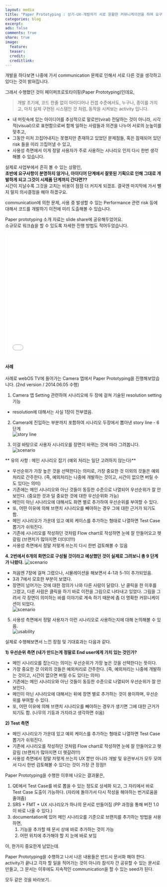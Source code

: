 ```yaml
---
layout: media
title: "Paper Prototyping : 상기-UX-개발자가 서로 원활한 커뮤니케이션을 하며 요구사항 도출하기"
categories: blog
excerpt:
ads: false
comments: true
share: true
image:
  feature: 
  teaser: 
  credit: 
  creditlink: 
---
```


개발을 하다보면 나중에 가서 communication 문제로 인해서 서로 다른 것을 생각하고 있다는 것이 밝혀집니다.  

그래서 수행했던 것이 페이퍼프로토타이핑(Paper Prototyping)인데요,  

> 개발 초기에, 
> 코드 한줄 없이 아이디어나 컨셉 수준에서도, 
> 누구나, 
> 종이를 가지고, 
> 마치 실제 구현된 시스템인 것 처럼, 
> 동작을 시켜보는 activity 입니다. 

* 내 머릿속에 있는 아이디어를 추상적으로 말로만(viral) 전달하는 것이 아니라, 시각적(visual)으로 표현함으로써 함께 일하는 사람들과 의견을 나누어 서로의 눈높이를 맞추고, 
* 그동안 미처 끄집어내지는 못했지만 존재하고 있었던 문제점들, 혹은 잠재되어 있던 risk 들을 미리 끄집어낼 수 있고,
* 사용성 측면에서 이게 정말 사용자가 주로 사용하는 시나리오 인지 다시 한번 생각해볼 수 있습니다.  

실제로 사업부에서 흔히 볼 수 있는 상황인,  
**초반에 요구사항이 분명하지 않거나, 아이디어 단계에서 잘못된 기획으로 인해 그대로 개발하게 되고 그것이 시제품 단계까지 간다면??**  
시간이 지날수록 그것을 고치는 비용이 점점 더 커지게 되겠죠. 결국엔 마지막에 가서 뺄지 말지 의사결정을 해야 하겠구요.  

communication에 의한 문제, 사용 중 발생할 수 있는 Performance 관련 risk 등에 대해서 코드를 개발하기 이전에 미리 도출해볼 수 있습니다.  

Paper prototyping 소개 자료는 slide share에 공유해두었어요.  
소규모로 워크숍을 할 수 있도록 자세한 진행 방법도 적어두었습니다.  

<iframe src="//www.slideshare.net/slideshow/embed_code/43301942" width="476" height="400" frameborder="0" marginwidth="0" marginheight="0" scrolling="no"></iframe>

#### 사례
사례로 webOS TV에 들어가는 Camera 앱에서 Paper Prototyping을 진행해보았습니다. (2nd version / 2014.06.05 수행)  

1. Camera 앱 Setting 관련하여 시나리오에 두 장에 걸쳐 기술된 resolution setting 기능 
- resolution에 대해서는 사실 1장이 전부였음.  


2. Camera에 진입하는 부분까지 포함하여 시나리오 두장에서 뽑아낸 story line - 6단계  
![story line](/images/blog/pp-2.png)


3. 이걸 바탕으로 사용자 시나리오를 장면이 바뀌는 것에 따라 그려봅니다.  
![scenario](/images/blog/pp-3.png)

** 유의 사항 : 메인 시나리오 잡기 (예외 처리는 일단 고려하지 않는다)**  

- 우선순위가 가장 높은 것을 선택한다는 의미로, 가장 중요한 것 이외의 것들은 예외처리로 간주한다. (즉, 예외처리는 나중에 개발하는 것이고, 시간이 없으면 버릴 수도 있다는 의미)  
- 기존에는 메인 시나리오와 아닌 것들이 동등한 수준으로 나열되어 우선순위가 잘 안보인다. (중요한 것과 덜 중요한 것에 대한 우선순위화 가능)  
- 메인이 아닌 시나리오에 대해서도 화면 별로 추가하여 우선순위를 부여할 수 있다.   
- 또, 어떤 이유에 의해 브랜치 시나리오를 빼야하는 경우 그에 대한 근거가 되기도 함.     
- 메인 시나리오가 가운데 있고 예외 케이스를 추가하는 형태로 나열하면 Test Case 뽑기가 쉬워진다.   
- 기존에 시나리오를 작성하던 것처럼 Flow chart로 작성하면 눈에 잘 안들어오고 헷갈림 (브랜치가 많아지면 더더더!!!)  
- 사용성 측면에서 정말 저렇게 쓰는지 다시 한번 검토해볼 수 있음   

  
**4. 2번에서 6개의 화면으로 구성될 것이라고 예상했던 것이 실제로 그려보니 총 9 단계가 나왔다.**
![scenario](/images/blog/pp-4.png)

- 처음엔 7장에 걸쳐 그렸으나, 시뮬레이션을 해보면서 4-1과 5-1이 추가되었음.  
- 3과 7에서 모호한 부분이 보였다.  
- 장면이 넘어가는 것에 대한 정의가 나와 다른 사람이 달랐다. 난 클릭을 한 이후를 그렸고, 다른 사람은 클릭을 하기 바로 이전을 그림으로 나타내고 있었다. 그림을 그려서 각 장면이 의미하는 바를 이야기로 계속 하기 때문에 좀 더 명확한 커뮤니케이션이 되었다.  
![scenario](/images/blog/pp-4-1.png)


5. 사용성 측면에서 정말 사용자가 이런 시나리오로 사용하는지에 대해 논의해볼 수 있음.   
![usability](/images/blog/pp-5.png)


실제로 수행해보면서 느낀 장점 및 기대효과는 다음과 같다.  

**1) 우선순위 측면 (내가 만드는게 정말로 End user에게 가치 있는 것인가?**
- 메인 시나리오를 잡는다는 의미는 우선순위가 가장 높은 것을 선택한다는 뜻이다.  
- 가장 중요한 것 이외의 것들은 예외처리로 간주한다. (즉, 예외처리는 나중에 개발하는 것이고, 시간이 없으면 버릴 수도 있다는 의미)  
- 기존에는 메인 시나리오와 아닌 것들이 동등한 수준으로 나열되어 우선순위가 잘 안보인다.  
- 메인이 아닌 시나리오에 대해서는 뒤에 장면 별로 추가하는 것이 용이하며, 우선순위를 부여할 수 있다.  
- 또, 어떤 이유에 의해 브랜치 시나리오를 빼야하는 경우가 생기면 그에 대한 근거가 되기도 함. (나무의 기둥과 가지라고 생각하면 쉬움)  

**2) Test 측면**
- 메인 시나리오가 가운데 있고 예외 케이스를 추가하는 형태로 나열하면 Test Case 뽑기가 쉬워진다.  
- 기존에 시나리오를 작성하던 것처럼 Flow chart로 작성하면 눈에 잘 안들어오고 헷갈림 (브랜치가 많아지면 더 헷갈려!!!)  
- 사용성 측면에서 정말 저렇게 쓰는지 UX 뿐만 아니라 개발 및 유관부서가 모두 모여서 다시 한번 검토해볼 수 있다는 것이 가장 큰 장점!!   


Paper Prototyping을 수행한 이후에 나오는 결과물은,  

1. QE에서 Test Case를 바로 뽑을 수 있는 정도로 상세화 되고, 그 자리에서 바로 Test Case 도출이 가능하다. (자리에 돌아가서 다시 작성을 해야하는 번거로움을 줄여줌)  
2. SRS + FMT + UX 시나리오가 하나의 문서로 만들어짐 (PP 과정을 통해 버전 1.0이 바로 나올 수 있다.)  
3. documentation에 있어 메인 시나리오를 기준으로 브랜치를 추가하는 방법을 사용하면,  
   1) 기능을 추가할 때 문서 상에 바로 추가하는 것이 가능  
   2) 어떤 위치에 추가해야 할 지 눈에 바로 보임   

 

아, 한가지 중요한게 남았는데.  

Paper Prototyping을 수행하고 나서 나온 내용들은 반드시 문서화 해야 한다.  
activity가 끝나고 각자 할 일을 적어가는 것이 아니라 참석자 간 공유할 수 있는 문서로 만들고, 그 문서는 이후에도 지속적인 communication을 할 수 있는 seed가 된다.  

모두 같은 것을 바라보기..   


